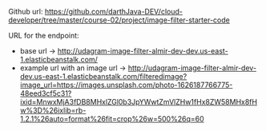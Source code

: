 Github url:
https://github.com/darthJava-DEV/cloud-developer/tree/master/course-02/project/image-filter-starter-code

URL for the endpoint: 
- base url -> http://udagram-image-filter-almir-dev-dev.us-east-1.elasticbeanstalk.com/
- example url with an image url -> http://udagram-image-filter-almir-dev-dev.us-east-1.elasticbeanstalk.com/filteredimage?image_url=https://images.unsplash.com/photo-1626187766775-48eed3cf5c31?ixid=MnwxMjA3fDB8MHxlZGl0b3JpYWwtZmVlZHw1fHx8ZW58MHx8fHw%3D%26ixlib=rb-1.2.1%26auto=format%26fit=crop%26w=500%26q=60

